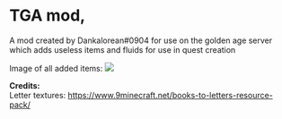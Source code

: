 # TGA mod,

A mod created by Dankalorean#0904 for use on the golden age server which adds useless items and fluids for use in quest creation

Image of all added items:
![](https://cdn.discordapp.com/attachments/1026125914964234250/1059690818144829470/image.png)

**Credits:** <br>
Letter textures: https://www.9minecraft.net/books-to-letters-resource-pack/